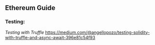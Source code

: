 ## Ethereum Guide

### Testing: 
*Testing with Truffle* https://medium.com/@angellopozo/testing-solidity-with-truffle-and-async-await-396e81c54f93